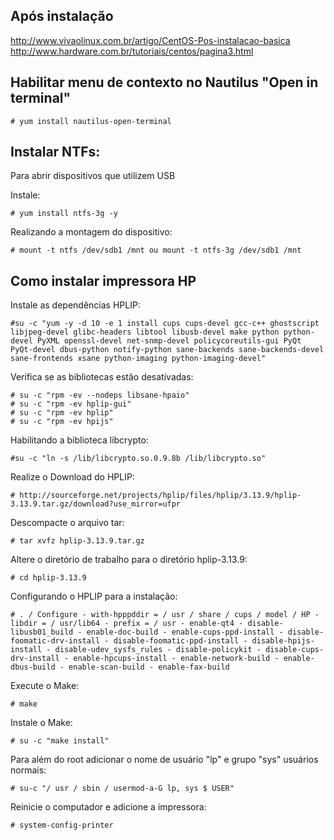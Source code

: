 Após instalação
---

http://www.vivaolinux.com.br/artigo/CentOS-Pos-instalacao-basica
http://www.hardware.com.br/tutoriais/centos/pagina3.html


Habilitar menu de contexto no Nautilus "Open in terminal"
---

    # yum install nautilus-open-terminal



Instalar NTFs:
---

Para abrir dispositivos que utilizem USB

Instale:

    # yum install ntfs-3g -y

Realizando a montagem do dispositivo:

    # mount -t ntfs /dev/sdb1 /mnt ou mount -t ntfs-3g /dev/sdb1 /mnt


Como instalar impressora HP
---------------------------

Instale as dependências HPLIP:

    #su -c "yum -y -d 10 -e 1 install cups cups-devel gcc-c++ ghostscript libjpeg-devel glibc-headers libtool libusb-devel make python python-devel PyXML openssl-devel net-snmp-devel policycoreutils-gui PyQt PyQt-devel dbus-python notify-python sane-backends sane-backends-devel sane-frontends xsane python-imaging python-imaging-devel"

Verifica se as bibliotecas estão desativadas:

    # su -c "rpm -ev --nodeps libsane-hpaio"
    # su -c "rpm -ev hplip-gui"
    # su -c "rpm -ev hplip"
    # su -c "rpm -ev hpijs"

Habilitando a biblioteca libcrypto:

    #su -c "ln -s /lib/libcrypto.so.0.9.8b /lib/libcrypto.so"


Realize o Download do HPLIP:

    # http://sourceforge.net/projects/hplip/files/hplip/3.13.9/hplip-3.13.9.tar.gz/download?use_mirror=ufpr


Descompacte o arquivo tar:

    # tar xvfz hplip-3.13.9.tar.gz


Altere o diretório de trabalho para o diretório hplip-3.13.9:

    # cd hplip-3.13.9

Configurando o HPLIP para a instalação:

    # . / Configure - with-hpppddir = / usr / share / cups / model / HP - libdir = / usr/lib64 - prefix = / usr - enable-qt4 - disable-libusb01_build - enable-doc-build - enable-cups-ppd-install - disable-foomatic-drv-install - disable-foomatic-ppd-install - disable-hpijs-install - disable-udev_sysfs_rules - disable-policykit - disable-cups- drv-install - enable-hpcups-install - enable-network-build - enable-dbus-build - enable-scan-build - enable-fax-build

Execute o Make:

    # make

Instale o Make:

    # su -c "make install"


Para além do root adicionar o nome de usuário "lp" e grupo "sys" usuários normais:

    # su-c "/ usr / sbin / usermod-a-G lp, sys $ USER"

Reinicie o computador e adicione a impressora:

    # system-config-printer